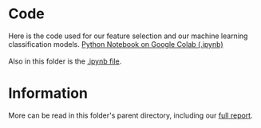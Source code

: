 # Code
Here is the code used for our feature selection and our machine learning classification models.
[Python Notebook on Google Colab (.ipynb)](https://colab.research.google.com/drive/1HVOS9IFwqiPWZ4yIHXls7a4HiP-RmNCM)\
\
Also in this folder is the [.ipynb file](https://github.com/MatthewHolsten/sba-loan-risk-analysis/blob/7ab3c393ef18e79eeb80c1b8e4778143eac6c460/Machine%20Learning%20Models/CS135_FinalProject_Notebook_HolstenPitkin.ipynb).

# Information

More can be read in this folder's parent directory, including our [full report](https://github.com/MatthewHolsten/sba-loan-risk-analysis/blob/ff33a08ec8cec5ad367d8e4f1a5e8b9571573609/Report,%20Should%20This%20Loan%20Be%20Approved%20Or%20Denied,%20An%20Exploration%20Of%20Risk%20Classification%20Using%20US%20Small%20Business%20Administration%20Loan%20Data.pdf).
